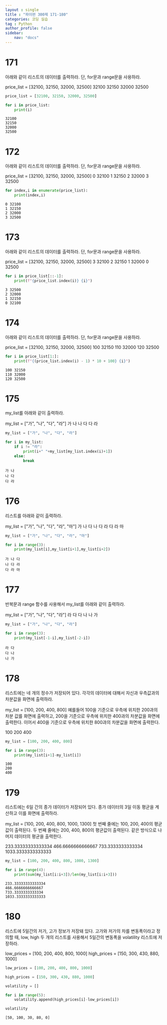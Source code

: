 ```yaml
---
layout : single
title : "파이썬 300제 171-180"
categories: 코딩 실습
tag : Python
author_profile: false
sidebar:
    nav: "docs"
---
```

# 171
아래와 같이 리스트의 데이터를 출력하라. 단, for문과 range문을 사용하라.

price_list = [32100, 32150, 32000, 32500]
32100
32150
32000
32500


```python
price_list = [32100, 32150, 32000, 32500]
```


```python
for i in price_list:
    print(i)
```

    32100
    32150
    32000
    32500
    

# 172
아래와 같이 리스트의 데이터를 출력하라. 단, for문과 range문을 사용하라.

price_list = [32100, 32150, 32000, 32500]
0 32100
1 32150
2 32000
3 32500


```python
for index,i in enumerate(price_list):
    print(index,i)
```

    0 32100
    1 32150
    2 32000
    3 32500
    

# 173
아래와 같이 리스트의 데이터를 출력하라. 단, for문과 range문을 사용하라.

price_list = [32100, 32150, 32000, 32500]
3 32100
2 32150
1 32000
0 32500


```python
for i in price_list[::-1]:
    print(f"{price_list.index(i)} {i}")
```

    3 32500
    2 32000
    1 32150
    0 32100
    

# 174
아래와 같이 리스트의 데이터를 출력하라. 단, for문과 range문을 사용하라.

price_list = [32100, 32150, 32000, 32500]
100 32150
110 32000
120 32500 


```python
for i in price_list[1:]:
    print(f"{(price_list.index(i) - 1) * 10 + 100} {i}")
```

    100 32150
    110 32000
    120 32500
    

# 175
my_list를 아래와 같이 출력하라.

my_list = ["가", "나", "다", "라"]
가 나
나 다
다 라 


```python
my_list = ["가", "나", "다", "라"]
```


```python
for i in my_list:
    if i != "라":
        print(i+" "+my_list[my_list.index(i)+1])
    else:
        break
```

    가 나
    나 다
    다 라
    

# 176
리스트를 아래와 같이 출력하라.

my_list = ["가", "나", "다", "라", "마"]
가 나 다
나 다 라
다 라 마


```python
my_list = ["가", "나", "다", "라", "마"]
```


```python
for i in range(3):
    print(my_list[i],my_list[i+1],my_list[i+2])
```

    가 나 다
    나 다 라
    다 라 마
    

# 177
반복문과 range 함수를 사용해서 my_list를 아래와 같이 출력하라.

my_list = ["가", "나", "다", "라"]
라 다
다 나
나 가


```python
my_list = ["가", "나", "다", "라"]
```


```python
for i in range(3):
    print(my_list[-1-i],my_list[-2-i])
```

    라 다
    다 나
    나 가
    

# 178
리스트에는 네 개의 정수가 저장되어 있다. 각각의 데이터에 대해서 자신과 우측값과의 차분값을 화면에 출력하라.

my_list = [100, 200, 400, 800]
예를들어 100을 기준으로 우측에 위치한 200과의 차분 값를 화면에 출력하고, 200을 기준으로 우측에 위치한 400과의 차분값을 화면에 출력한다. 이어서 400을 기준으로 우측에 위치한 800과의 차분값을 화면에 출력한다.

100
200
400


```python
my_list = [100, 200, 400, 800]
```


```python
for i in range(3):
    print(my_list[i+1]-my_list[i])
```

    100
    200
    400
    

# 179
리스트에는 6일 간의 종가 데이터가 저장되어 있다. 종가 데이터의 3일 이동 평균을 계산하고 이를 화면에 출력하라.

my_list = [100, 200, 400, 800, 1000, 1300]
첫 번째 줄에는 100, 200, 400의 평균값이 출력된다. 두 번째 줄에는 200, 400, 800의 평균값이 출력된다. 같은 방식으로 나머지 데이터의 평균을 출력한다.

233.33333333333334
466.6666666666667
733.3333333333334
1033.3333333333333


```python
my_list = [100, 200, 400, 800, 1000, 1300]
```


```python
for i in range(4):
    print(sum(my_list[i:i+3])/len(my_list[i:i+3]))
```

    233.33333333333334
    466.6666666666667
    733.3333333333334
    1033.3333333333333
    

# 180
리스트에 5일간의 저가, 고가 정보가 저장돼 있다. 고가와 저가의 차를 변동폭이라고 정의할 때, low, high 두 개의 리스트를 사용해서 5일간의 변동폭을 volatility 리스트에 저장하라.

low_prices  = [100, 200, 400, 800, 1000]
high_prices = [150, 300, 430, 880, 1000]


```python
low_prices = [100, 200, 400, 800, 1000]
```


```python
high_prices = [150, 300, 430, 880, 1000]
```


```python
volatility = []
```


```python
for i in range(5):
    volatility.append(high_prices[i]-low_prices[i])
```


```python
volatility
```




    [50, 100, 30, 80, 0]


